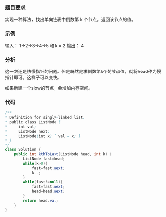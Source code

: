 ### 题目要求

实现一种算法，找出单向链表中倒数第 k 个节点。返回该节点的值。

### 示例

输入： 1->2->3->4->5 和 k = 2
输出： 4

### 分析

这一次还是快慢指针的问题。但是既然是求倒数第k个的节点值，就将head作为慢指针即可。这样子可以变快。

如果新建一个slow的节点，会增加内存空间。

### 代码
```java
/**
* Definition for singly-linked list.
* public class ListNode {
*     int val;
*     ListNode next;
*     ListNode(int x) { val = x; }
* }
*/
class Solution {
    public int kthToLast(ListNode head, int k) {
        ListNode fast=head;
        while(k>0){
            fast=fast.next;
            k--;
        }
        while(fast!=null){
            fast=fast.next;
            head=head.next;
        }
        return head.val;
    }
}
```
